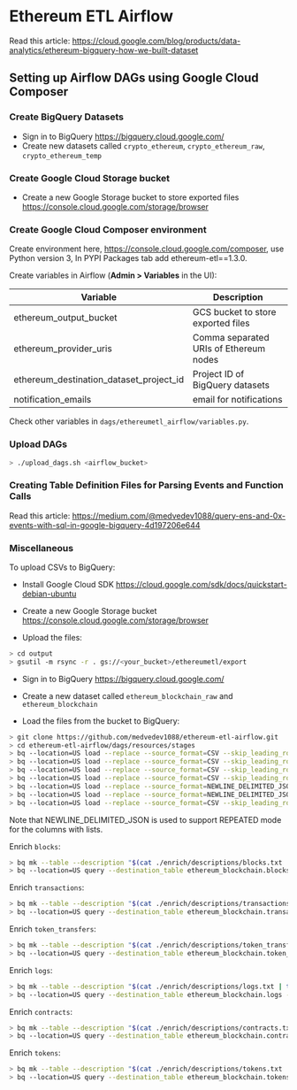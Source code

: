 # Ethereum ETL Airflow

Read this article: https://cloud.google.com/blog/products/data-analytics/ethereum-bigquery-how-we-built-dataset

## Setting up Airflow DAGs using Google Cloud Composer

### Create BigQuery Datasets

- Sign in to BigQuery https://bigquery.cloud.google.com/
- Create new datasets called `crypto_ethereum`, `crypto_ethereum_raw`, `crypto_ethereum_temp`

### Create Google Cloud Storage bucket

- Create a new Google Storage bucket to store exported files https://console.cloud.google.com/storage/browser

### Create Google Cloud Composer environment

Create environment here, https://console.cloud.google.com/composer, use Python version 3, 
In PYPI Packages tab add ethereum-etl==1.3.0.

Create variables in Airflow (**Admin > Variables** in the UI):

| Variable                                | Description                             |
|-----------------------------------------|-----------------------------------------|
| ethereum_output_bucket                  | GCS bucket to store exported files      |
| ethereum_provider_uris                  | Comma separated URIs of Ethereum nodes  |
| ethereum_destination_dataset_project_id | Project ID of BigQuery datasets         |
| notification_emails                     | email for notifications                 |

Check other variables in `dags/ethereumetl_airflow/variables.py`.

### Upload DAGs

```bash
> ./upload_dags.sh <airflow_bucket>
```

### Creating Table Definition Files for Parsing Events and Function Calls

Read this article: https://medium.com/@medvedev1088/query-ens-and-0x-events-with-sql-in-google-bigquery-4d197206e644

### Miscellaneous

To upload CSVs to BigQuery:

- Install Google Cloud SDK https://cloud.google.com/sdk/docs/quickstart-debian-ubuntu

- Create a new Google Storage bucket https://console.cloud.google.com/storage/browser

- Upload the files:

```bash
> cd output
> gsutil -m rsync -r . gs://<your_bucket>/ethereumetl/export
```

- Sign in to BigQuery https://bigquery.cloud.google.com/

- Create a new dataset called `ethereum_blockchain_raw` and `ethereum_blockchain`

- Load the files from the bucket to BigQuery:

```bash
> git clone https://github.com/medvedev1088/ethereum-etl-airflow.git
> cd ethereum-etl-airflow/dags/resources/stages
> bq --location=US load --replace --source_format=CSV --skip_leading_rows=1 ethereum_blockchain_raw.blocks gs://<your_bucket>/ethereumetl/export/blocks/*.csv ./raw/schemas/blocks.json
> bq --location=US load --replace --source_format=CSV --skip_leading_rows=1 ethereum_blockchain_raw.transactions gs://<your_bucket>/ethereumetl/export/transactions/*.csv ./raw/schemas/transactions.json
> bq --location=US load --replace --source_format=CSV --skip_leading_rows=1 ethereum_blockchain_raw.token_transfers gs://<your_bucket>/ethereumetl/export/token_transfers/*.csv ./raw/schemas/token_transfers.json
> bq --location=US load --replace --source_format=CSV --skip_leading_rows=1 ethereum_blockchain_raw.receipts gs://<your_bucket>/ethereumetl/export/receipts/*.csv ./raw/schemas/receipts.json
> bq --location=US load --replace --source_format=NEWLINE_DELIMITED_JSON ethereum_blockchain_raw.logs gs://<your_bucket>/ethereumetl/export/logs/*.json ./raw/schemas/logs.json
> bq --location=US load --replace --source_format=NEWLINE_DELIMITED_JSON ethereum_blockchain_raw.contracts gs://<your_bucket>/ethereumetl/export/contracts/*.json ./raw/schemas/contracts.json
> bq --location=US load --replace --source_format=CSV --skip_leading_rows=1 --allow_quoted_newlines ethereum_blockchain_raw.tokens gs://<your_bucket>/ethereumetl/export/tokens/*.csv ./raw/schemas/tokens.json
```

Note that NEWLINE_DELIMITED_JSON is used to support REPEATED mode for the columns with lists.

Enrich `blocks`:

```bash
> bq mk --table --description "$(cat ./enrich/descriptions/blocks.txt | tr '\n' ' ')" --time_partitioning_field timestamp ethereum_blockchain.blocks ./enrich/schemas/blocks.json
> bq --location=US query --destination_table ethereum_blockchain.blocks --use_legacy_sql=false "$(cat ./enrich/sqls/blocks.sql | tr '\n' ' ')"
```

Enrich `transactions`:

```bash
> bq mk --table --description "$(cat ./enrich/descriptions/transactions.txt | tr '\n' ' ')" --time_partitioning_field block_timestamp ethereum_blockchain.transactions ./enrich/schemas/transactions.json
> bq --location=US query --destination_table ethereum_blockchain.transactions --use_legacy_sql=false "$(cat ./enrich/sqls/transactions.sql | tr '\n' ' ')"
```

Enrich `token_transfers`:

```bash
> bq mk --table --description "$(cat ./enrich/descriptions/token_transfers.txt | tr '\n' ' ')" --time_partitioning_field block_timestamp ethereum_blockchain.token_transfers ./enrich/schemas/token_transfers.json
> bq --location=US query --destination_table ethereum_blockchain.token_transfers --use_legacy_sql=false "$(cat ./enrich/sqls/token_transfers.sql | tr '\n' ' ')"
```

Enrich `logs`:

```bash
> bq mk --table --description "$(cat ./enrich/descriptions/logs.txt | tr '\n' ' ')" --time_partitioning_field block_timestamp ethereum_blockchain.logs ./enrich/schemas/logs.json
> bq --location=US query --destination_table ethereum_blockchain.logs --use_legacy_sql=false "$(cat ./enrich/sqls/logs.sql | tr '\n' ' ')"
```

Enrich `contracts`:

```bash
> bq mk --table --description "$(cat ./enrich/descriptions/contracts.txt | tr '\n' ' ')" --time_partitioning_field block_timestamp ethereum_blockchain.contracts ./enrich/schemas/contracts.json
> bq --location=US query --destination_table ethereum_blockchain.contracts --use_legacy_sql=false "$(cat ./enrich/sqls/contracts.sql | tr '\n' ' ')"
```

Enrich `tokens`:

```bash
> bq mk --table --description "$(cat ./enrich/descriptions/tokens.txt | tr '\n' ' ')" ethereum_blockchain.tokens ./enrich/schemas/tokens.json
> bq --location=US query --destination_table ethereum_blockchain.tokens --use_legacy_sql=false "$(cat ./enrich/sqls/tokens.sql | tr '\n' ' ')"
```
